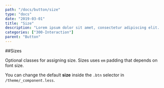```yaml
---
path: "/docs/button/size"
type: "docs"
date: "2019-03-01"
title: "Size"
description: "Lorem ipsum dolor sit amet, consectetur adipiscing elit. Nunc tempus laoreet leo sit amet iaculis."
categories: ["300-Interaction"]
parent: "Button"
---
```


##Sizes

Optional classes for assigning size. Sizes uses `em` padding that depends on font size.

You can change the default **size** inside the `.btn` selector in `/theme/_component.less`.

<demo>
  <demovanilla src="demos/inline/demos/button/size">
  </demovanilla>
</demo>
